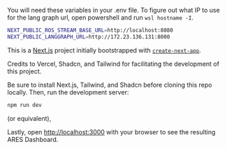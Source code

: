 You will need these variables in your .env file. To figure
out what IP to use for the lang graph url, open powershell
and run `wsl hostname -I`.
```bash
NEXT_PUBLIC_ROS_STREAM_BASE_URL=http://localhost:8080
NEXT_PUBLIC_LANGGRAPH_URL=http://172.23.136.131:8000
```

This is a [Next.js](https://nextjs.org) project initially bootstrapped with [`create-next-app`](https://nextjs.org/docs/app/api-reference/cli/create-next-app).

Credits to Vercel, Shadcn, and Tailwind for facilitating the development of this project.

Be sure to install Next.js, Tailwind, and Shadcn before cloning this repo locally. Then, run the development server:
```bash
npm run dev
```
(or equivalent),

Lastly, open [http://localhost:3000](http://localhost:3000) with your browser to see the resulting ARES Dashboard.